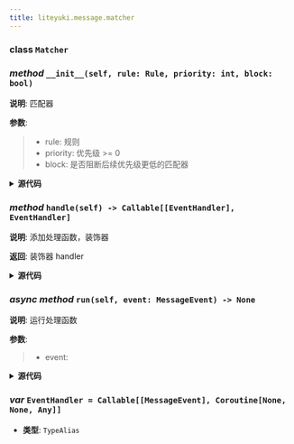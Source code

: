 ```yaml
---
title: liteyuki.message.matcher
---
```

### **class** `Matcher`
### *method* `__init__(self, rule: Rule, priority: int, block: bool)`



**说明**: 匹配器

**参数**:
> - rule: 规则  
> - priority: 优先级 >= 0  
> - block: 是否阻断后续优先级更低的匹配器  


<details>
<summary> <b>源代码</b> </summary>

```python
def __init__(self, rule: Rule, priority: int, block: bool):
    """
        匹配器
        Args:
            rule: 规则
            priority: 优先级 >= 0
            block: 是否阻断后续优先级更低的匹配器
        """
    self.rule = rule
    self.priority = priority
    self.block = block
    self.handlers: list[EventHandler] = []
```
</details>

### *method* `handle(self) -> Callable[[EventHandler], EventHandler]`



**说明**: 添加处理函数，装饰器

**返回**: 装饰器 handler


<details>
<summary> <b>源代码</b> </summary>

```python
def handle(self) -> Callable[[EventHandler], EventHandler]:
    """
        添加处理函数，装饰器
        Returns:
            装饰器 handler
        """

    def decorator(handler: EventHandler) -> EventHandler:
        self.handlers.append(handler)
        return handler
    return decorator
```
</details>

### *async method* `run(self, event: MessageEvent) -> None`



**说明**: 运行处理函数

**参数**:
> - event:   


<details>
<summary> <b>源代码</b> </summary>

```python
async def run(self, event: MessageEvent) -> None:
    """
        运行处理函数
        Args:
            event:
        Returns:
        """
    if not await self.rule(event):
        return
    for handler in self.handlers:
        try:
            await handler(event)
        except Exception:
            traceback.print_exc()
```
</details>

### ***var*** `EventHandler = Callable[[MessageEvent], Coroutine[None, None, Any]]`

- **类型**: `TypeAlias`


